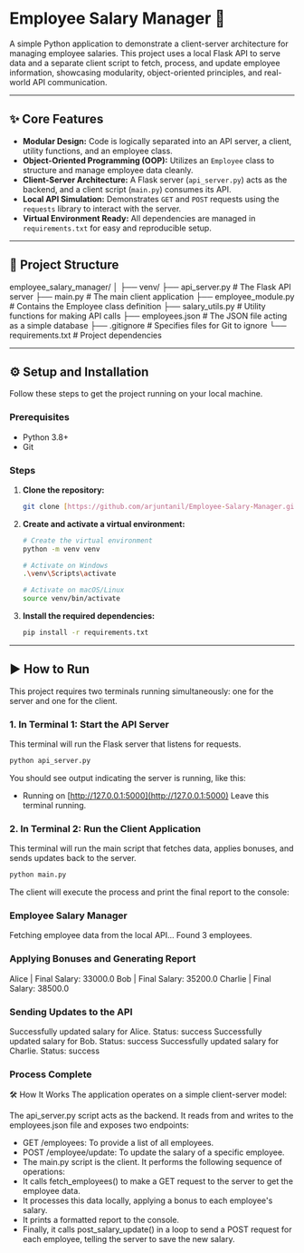 # Employee Salary Manager 💼

A simple Python application to demonstrate a client-server architecture for managing employee salaries. This project uses a local Flask API to serve data and a separate client script to fetch, process, and update employee information, showcasing modularity, object-oriented principles, and real-world API communication.

---

## ✨ Core Features

* **Modular Design:** Code is logically separated into an API server, a client, utility functions, and an employee class.
* **Object-Oriented Programming (OOP):** Utilizes an `Employee` class to structure and manage employee data cleanly.
* **Client-Server Architecture:** A Flask server (`api_server.py`) acts as the backend, and a client script (`main.py`) consumes its API.
* **Local API Simulation:** Demonstrates `GET` and `POST` requests using the `requests` library to interact with the server.
* **Virtual Environment Ready:** All dependencies are managed in `requirements.txt` for easy and reproducible setup.

---

## 📁 Project Structure

employee_salary_manager/
│
├── venv/
├── api_server.py       # The Flask API server
├── main.py             # The main client application
├── employee_module.py  # Contains the Employee class definition
├── salary_utils.py     # Utility functions for making API calls
├── employees.json      # The JSON file acting as a simple database
├── .gitignore          # Specifies files for Git to ignore
└── requirements.txt    # Project dependencies

---

## ⚙️ Setup and Installation

Follow these steps to get the project running on your local machine.

### Prerequisites

* Python 3.8+
* Git

### Steps

1.  **Clone the repository:**
    ```bash
    git clone [https://github.com/arjuntanil/Employee-Salary-Manager.git](https://github.com/arjuntanil/Employee-Salary-Manager.git)
    ```

2.  **Create and activate a virtual environment:**
    ```bash
    # Create the virtual environment
    python -m venv venv

    # Activate on Windows
    .\venv\Scripts\activate

    # Activate on macOS/Linux
    source venv/bin/activate
    ```

3.  **Install the required dependencies:**
    ```bash
    pip install -r requirements.txt
    ```

---

## ▶️ How to Run

This project requires two terminals running simultaneously: one for the server and one for the client.

### 1. In Terminal 1: Start the API Server

This terminal will run the Flask server that listens for requests.

```bash
python api_server.py
```


You should see output indicating the server is running, like this:

 * Running on [http://127.0.0.1:5000](http://127.0.0.1:5000)
Leave this terminal running.

### 2. In Terminal 2: Run the Client Application
This terminal will run the main script that fetches data, applies bonuses, and sends updates back to the server.


```bash
python main.py
```

The client will execute the process and print the final report to the console:

### Employee Salary Manager 

Fetching employee data from the local API...
Found 3 employees.

### Applying Bonuses and Generating Report 
Alice      | Final Salary: 33000.0
Bob        | Final Salary: 35200.0
Charlie    | Final Salary: 38500.0

### Sending Updates to the API
Successfully updated salary for Alice. Status: success
Successfully updated salary for Bob. Status: success
Successfully updated salary for Charlie. Status: success

### Process Complete
🛠️ How It Works
The application operates on a simple client-server model:

The api_server.py script acts as the backend. It reads from and writes to the employees.json file and exposes two endpoints:

 * GET /employees: To provide a list of all employees.
 * POST /employee/update: To update the salary of a specific employee.
 * The main.py script is the client. It performs the following sequence of operations:
 * It calls fetch_employees() to make a GET request to the server to get the employee data.
 * It processes this data locally, applying a bonus to each employee's salary.
 * It prints a formatted report to the console.
 * Finally, it calls post_salary_update() in a loop to send a POST request for each employee, telling the server to save the new salary.
